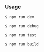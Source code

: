 ### Usage

``` bash
$ npm run dev
```

``` bash
$ npm run debug
```

``` bash
$ npm run test
```

``` bash
$ npm run build
```